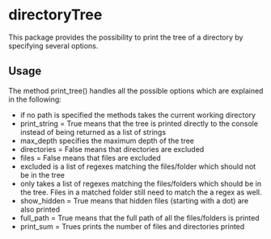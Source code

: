 # directoryTree
This package provides the possibility to print the tree of a directory by specifying several options.

## Usage
The method print_tree() handles all the possible options which are explained in the following:
- if no path is specified the methods takes the current working directory
- print_string = True means that the tree is printed directly to the console instead of being returned as a list of strings
- max_depth specifies the maximum depth of the tree
- directories = False means that directories are excluded
- files = False means that files are excluded
- excluded is a list of regexes matching the files/folder which should not be in the tree
- only takes a list of regexes matching the files/folders which should be in the tree. Files in a matched folder still need to match the a regex as well.
- show_hidden = True means that hidden files (starting with a dot) are also printed
- full_path = True means that the full path of all the files/folders is printed
- print_sum = Trues prints the number of files and directories printed

